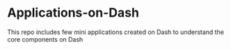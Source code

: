 # Applications-on-Dash
This repo includes few mini applications created on Dash to understand the core components on Dash
